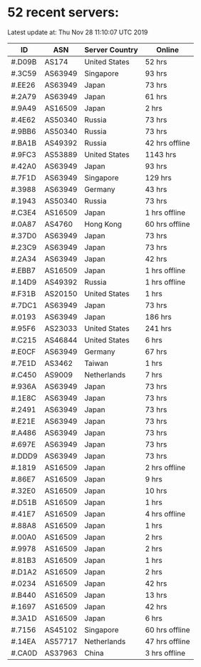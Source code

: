 # 52 recent servers:

Latest update at: Thu Nov 28 11:10:07 UTC 2019

| ID | ASN | Server Country | Online |
| -- | --- | -------------- | ------ |
| #.D09B | AS174 | United States | 52 hrs |
| #.3C59 | AS63949 | Singapore | 93 hrs |
| #.EE26 | AS63949 | Japan | 73 hrs |
| #.2A79 | AS63949 | Japan | 61 hrs |
| #.9A49 | AS16509 | Japan | 2 hrs |
| #.4E62 | AS50340 | Russia | 73 hrs |
| #.9BB6 | AS50340 | Russia | 73 hrs |
| #.BA1B | AS49392 | Russia | 42 hrs offline |
| #.9FC3 | AS53889 | United States | 1143 hrs |
| #.42A0 | AS63949 | Japan | 93 hrs |
| #.7F1D | AS63949 | Singapore | 129 hrs |
| #.3988 | AS63949 | Germany | 43 hrs |
| #.1943 | AS50340 | Russia | 73 hrs |
| #.C3E4 | AS16509 | Japan | 1 hrs offline |
| #.0A87 | AS4760 | Hong Kong | 60 hrs offline |
| #.37D0 | AS63949 | Japan | 73 hrs |
| #.23C9 | AS63949 | Japan | 73 hrs |
| #.2A34 | AS63949 | Japan | 42 hrs |
| #.EBB7 | AS16509 | Japan | 1 hrs offline |
| #.14D9 | AS49392 | Russia | 1 hrs offline |
| #.F31B | AS20150 | United States | 1 hrs |
| #.7DC1 | AS63949 | Japan | 73 hrs |
| #.0193 | AS63949 | Japan | 186 hrs |
| #.95F6 | AS23033 | United States | 241 hrs |
| #.C215 | AS46844 | United States | 6 hrs |
| #.E0CF | AS63949 | Germany | 67 hrs |
| #.7E1D | AS3462 | Taiwan | 1 hrs |
| #.C450 | AS9009 | Netherlands | 7 hrs |
| #.936A | AS63949 | Japan | 73 hrs |
| #.1E8C | AS63949 | Japan | 73 hrs |
| #.2491 | AS63949 | Japan | 73 hrs |
| #.E21E | AS63949 | Japan | 73 hrs |
| #.A486 | AS63949 | Japan | 73 hrs |
| #.697E | AS63949 | Japan | 73 hrs |
| #.DDD9 | AS63949 | Japan | 73 hrs |
| #.1819 | AS16509 | Japan | 2 hrs offline |
| #.86E7 | AS16509 | Japan | 9 hrs |
| #.32E0 | AS16509 | Japan | 10 hrs |
| #.D51B | AS16509 | Japan | 1 hrs |
| #.41E7 | AS16509 | Japan | 4 hrs offline |
| #.88A8 | AS16509 | Japan | 1 hrs |
| #.00A0 | AS16509 | Japan | 2 hrs |
| #.9978 | AS16509 | Japan | 2 hrs |
| #.81B3 | AS16509 | Japan | 1 hrs |
| #.D1A2 | AS16509 | Japan | 2 hrs |
| #.0234 | AS16509 | Japan | 42 hrs |
| #.B440 | AS16509 | Japan | 13 hrs |
| #.1697 | AS16509 | Japan | 42 hrs |
| #.3A1D | AS16509 | Japan | 6 hrs |
| #.7156 | AS45102 | Singapore | 60 hrs offline |
| #.14EA | AS57717 | Netherlands | 47 hrs offline |
| #.CA0D | AS37963 | China | 3 hrs offline |

